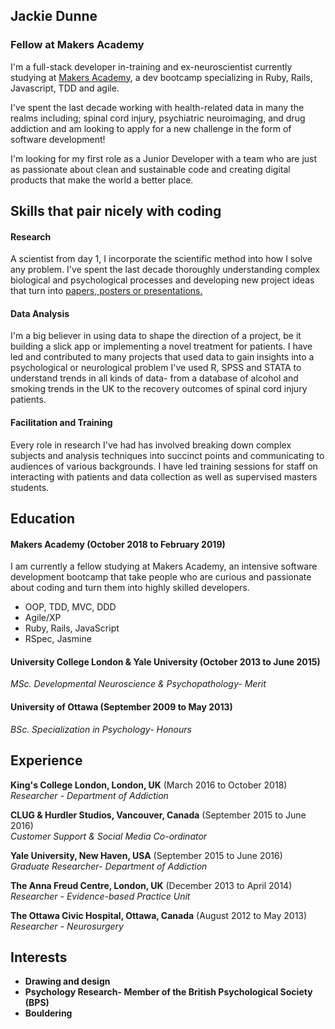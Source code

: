 ## Jackie Dunne

### Fellow at Makers Academy

I'm a full-stack developer in-training and ex-neuroscientist currently studying at <a href="http://www.makersacademy.com/" rel="nofollow">Makers Academy</a>, a dev bootcamp specializing in Ruby, Rails, Javascript, TDD and agile.

I've spent the last decade working with health-related data in many the realms including; spinal cord injury, psychiatric neuroimaging, and drug addiction and am looking to apply for a new challenge in the form of software development!

I'm looking for my first role as a Junior Developer with a team who are just as passionate about clean and sustainable code and creating digital products that make the world a better place.   


## Skills that pair nicely with coding

#### Research
A scientist from day 1, I incorporate the scientific method into how I solve any problem. I've spent the last decade thoroughly understanding complex biological and psychological processes and developing new project ideas that turn into <a href="https://www.researchgate.net/profile/Jacklyn_Dunne2/research">papers, posters or presentations.</a>

#### Data Analysis
I'm a big believer in using data to shape the direction of a project, be it building a slick app or implementing a novel treatment for patients. I have led and contributed to many projects that used data to gain insights into a psychological or neurological problem I've used R, SPSS and STATA to understand trends in all kinds of data- from a database of alcohol and smoking trends in the UK to the recovery outcomes of spinal cord injury patients.

#### Facilitation and Training
Every role in research I've had has involved breaking down complex subjects and analysis techniques into succinct points and communicating to audiences of various backgrounds. I have led training sessions for staff on interacting with patients and data collection as well as supervised masters students.


## Education

#### Makers Academy (October 2018 to February 2019)
I am currently a fellow studying at Makers Academy, an intensive software development bootcamp that take people who are curious and passionate about coding and turn them into highly skilled developers. 

- OOP, TDD, MVC, DDD
- Agile/XP
- Ruby, Rails, JavaScript
- RSpec, Jasmine

#### University College London & Yale University  (October 2013 to June 2015)
*MSc. Developmental Neuroscience & Psychopathology- Merit*

#### University of Ottawa (September 2009 to May 2013)
*BSc. Specialization in Psychology- Honours*


## Experience

**King's College London, London, UK** (March 2016 to October 2018)    
*Researcher - Department of Addiction*  

**CLUG & Hurdler Studios, Vancouver, Canada** (September 2015 to June 2016)   
*Customer Support & Social Media Co-ordinator*

**Yale University, New Haven, USA** (September 2015 to June 2016)   
*Graduate Researcher- Department of Addiction*

**The Anna Freud Centre, London, UK** (December 2013 to April 2014)    
*Researcher - Evidence-based Practice Unit*

**The Ottawa Civic Hospital, Ottawa, Canada** (August 2012 to May 2013)    
*Researcher - Neurosurgery*

## Interests
- <b>Drawing and design</b>
- <b>Psychology Research<b/>- Member of the British Psychological Society (BPS)
- <b>Bouldering</b>
